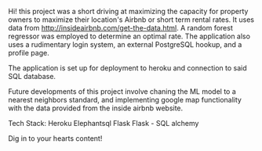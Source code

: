 Hi! this project was a short driving at maximizing the capacity for property owners to maximize their location's Airbnb
or short term rental rates. It uses data from http://insideairbnb.com/get-the-data.html. A random forest regressor was employed to determine an optimal rate. The application also uses a rudimentary login system, an external PostgreSQL hookup, 
and a profile page. 

The application is set up for deployment to heroku and connection to said SQL database. 

Future developments of this project involve chaning the ML model to a nearest neighbors standard, and implementing google map functionality with the data provided from the inside airbnb website. 


Tech Stack:
Heroku
Elephantsql
Flask
Flask - SQL alchemy

Dig in to your hearts content!
